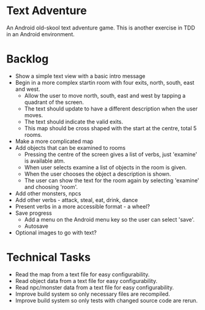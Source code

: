 Text Adventure
==============

An Android old-skool text adventure game. This is another exercise in TDD in an Android environment.

Backlog
=======

- Show a simple text view with a basic intro message
- Begin in a more complex startin room with four exits, north, south, east and west.
  - Allow the user to move north, south, east and west by tapping a quadrant of the screen.
  - The text should update to have a different description when the user moves.
  - The text should indicate the valid exits.
  - This map should be cross shaped with the start at the centre, total 5 rooms.
- Make a more complicated map
- Add objects that can be examined to rooms
  - Pressing the centre of the screen gives a list of verbs, just 'examine' is available atm.
  - When user selects examine a list of objects in the room is given.
  - When the user chooses the object a description is shown.
  - The user can show the text for the room again by selecting 'examine' and choosing 'room'.
- Add other monsters, npcs
- Add other verbs - attack, steal, eat, drink, dance
- Present verbs in a more accessible format - a wheel?
- Save progress
  - Add a menu on the Android menu key so the user can select 'save'.
  - Autosave
- Optional images to go with text?

Technical Tasks
===============

- Read the map from a text file for easy configurability.
- Read object data from a text file for easy configurability.
- Read npc/monster data from a text file for easy configurability.
- Improve build system so only necessary files are recompiled.
- Improve build system so only tests with changed source code are rerun.


